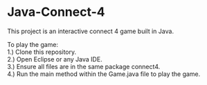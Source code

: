 # Java-Connect-4
This project is an interactive connect 4 game built in Java.

To play the game:                                                                                                
1.) Clone this repository.                                                                                   
2.) Open Eclipse or any Java IDE.                                                                                       
3.) Ensure all files are in the same package connect4.                                                                                  
4.) Run the main method within the Game.java file to play the game.                                                               
